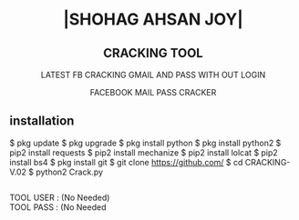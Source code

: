 
<h1 align="center"> |SHOHAG AHSAN JOY|</h1>

<h2 align="center">  CRACKING TOOL </h2>

<p align="center">
      LATEST FB CRACKING GMAIL AND PASS WITH OUT LOGIN
</p>



<p align="center">
  FACEBOOK MAIL PASS CRACKER 
 

## <b>installation</b>


$ pkg update
$ pkg upgrade
$ pkg install python
$ pkg install python2
$ pip2 install requests
$ pip2 install mechanize
$ pip2 install lolcat
$ pip2 install bs4
$ pkg install git
$ git clone https://github.com/
$ cd CRACKING-V.02
$ python2 Crack.py
```

```
 TOOL USER : (No Needed)</br>
 TOOL PASS : (No Needed</br>


